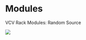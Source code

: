 # Modules
VCV Rack Modules: Random Source

![](https://github.com/Phal-anx/MS-Modules/blob/master/Image/Random%20Source%20Module.png)
